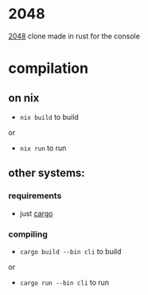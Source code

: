 # 2048 

[2048](https://github.com/gabrielecirulli/2048) clone made in rust for the console 

# compilation

## on nix

- `nix build` to build

or 

- `nix run` to run

## other systems:

### requirements
 
- just [cargo](https://rustup.rs/)

### compiling

- `cargo build --bin cli` to build
  
or

- `cargo run --bin cli` to run
